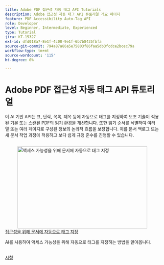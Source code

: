 ```yaml
---
title: Adobe PDF 접근성 자동 태그 API Tutorials
description: Adobe 접근성 자동 태그 API 튜토리얼 개요 페이지
feature: PDF Accessibility Auto-Tag API
role: Developer
level: Beginner, Intermediate, Experienced
type: Tutorial
jira: KT-15327
exl-id: dfd018a7-8e1f-4c00-9e1f-6b7b8435fbfa
source-git-commit: 794a87a86a5e75803f86faa5db3fcdce2bcec79a
workflow-type: tm+mt
source-wordcount: '115'
ht-degree: 0%

---
```


# Adobe PDF 접근성 자동 태그 API 튜토리얼

이 AI 기반 API는 표, 단락, 목록, 제목 등에 자동으로 태그를 지정하여 보조 기술이 적용된 기본 또는 스캔된 PDF의 읽기 환경을 개선합니다. 또한 읽기 순서를 식별하여 여러 열 또는 여러 페이지로 구성된 정보의 논리적 흐름을 보장합니다. 이를 문서 백로그 또는 새 문서 작업 과정에 적용하고 보다 쉽게 규정 준수를 진행할 수 있습니다.

<!-- START CARDS HTML - DO NOT MODIFY BY HAND -->
<div class="columns">
    <div class="column is-half-tablet is-half-desktop is-one-third-widescreen" aria-label="Automatically tag documents for accessibility">
        <div class="card" style="height: 100%; display: flex; flex-direction: column; height: 100%;">
            <div class="card-image">
                <figure class="image x-is-16by9">
                    <a href="https://experienceleague.adobe.com/en/docs/acrobat-services-learn/tutorials/pdfaccessibility/automatically-add-tags" title="액세스 가능성을 위해 문서에 자동으로 태그 지정" target="_blank" rel="referrer">
                        <img class="is-bordered-r-small" src="https://experienceleague.adobe.com/en/docs/acrobat-services-learn/tutorials/pdfaccessibility/media_1f31bc2e0950c980296a75296ee8f3089d00a4d9f.png?width=400&format=webply&optimize=medium" alt="액세스 가능성을 위해 문서에 자동으로 태그 지정"
                             style="width: 100%; aspect-ratio: 16 / 9; object-fit: cover; overflow: hidden; display: block; margin: auto;">
                    </a>
                </figure>
            </div>
            <div class="card-content is-padded-small" style="display: flex; flex-direction: column; flex-grow: 1; justify-content: space-between;">
                <div class="top-card-content">
                    <p class="headline is-size-6 has-text-weight-bold">
                        <a href="https://experienceleague.adobe.com/en/docs/acrobat-services-learn/tutorials/pdfaccessibility/automatically-add-tags" target="_blank" rel="referrer" title="액세스 가능성을 위해 문서에 자동으로 태그 지정">접근성을 위해 문서에 자동으로 태그 지정</a>
                    </p>
                    <p class="is-size-6">AI를 사용하여 액세스 가능성을 위해 자동으로 태그를 지정하는 방법을 알아봅니다.</p>
                </div>
                <a href="https://experienceleague.adobe.com/en/docs/acrobat-services-learn/tutorials/pdfaccessibility/automatically-add-tags" target="_blank" rel="referrer" class="spectrum-Button spectrum-Button--outline spectrum-Button--primary spectrum-Button--sizeM" style="align-self: flex-start; margin-top: 1rem;">
                    <span class="spectrum-Button-label has-no-wrap has-text-weight-bold">시청</span>
                </a>
            </div>
        </div>
    </div>
</div>
<!-- END CARDS HTML - DO NOT MODIFY BY HAND -->